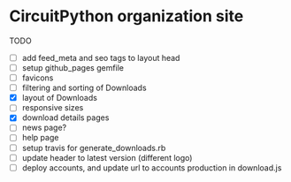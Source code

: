 # CircuitPython organization site

TODO
- [ ] add feed_meta and seo tags to layout head
- [ ] setup github_pages gemfile
- [ ] favicons
- [ ] filtering and sorting of Downloads
- [x] layout of Downloads
- [ ] responsive sizes
- [x] download details pages
- [ ] news page?
- [ ] help page
- [ ] setup travis for generate_downloads.rb
- [ ] update header to latest version (different logo)
- [ ] deploy accounts, and update url to accounts production in download.js
